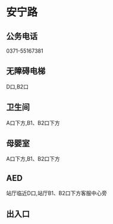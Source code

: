 # 安宁路

## 公务电话

0371-55167381

## 无障碍电梯

D口,B2口

## 卫生间

A口下方,B1、B2口下方

## 母婴室

A口下方,B1、B2口下方

## AED

站厅临近D口,站厅B1、B2口下方客服中心旁

## 出入口


